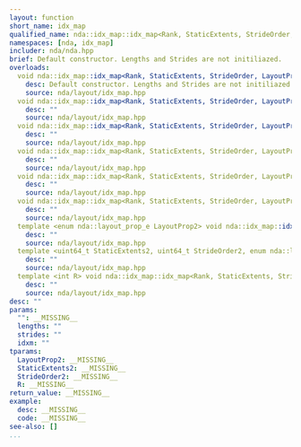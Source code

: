 ```yaml
---
layout: function
short_name: idx_map
qualified_name: nda::idx_map::idx_map<Rank, StaticExtents, StrideOrder, LayoutProp>
namespaces: [nda, idx_map]
includer: nda/nda.hpp
brief: Default constructor. Lengths and Strides are not initiliazed.
overloads:
  void nda::idx_map::idx_map<Rank, StaticExtents, StrideOrder, LayoutProp>():
    desc: Default constructor. Lengths and Strides are not initiliazed.
    source: nda/layout/idx_map.hpp
  void nda::idx_map::idx_map<Rank, StaticExtents, StrideOrder, LayoutProp>(const idx_map<Rank, StaticExtents, StrideOrder, LayoutProp> & ):
    desc: ""
    source: nda/layout/idx_map.hpp
  void nda::idx_map::idx_map<Rank, StaticExtents, StrideOrder, LayoutProp>(idx_map<Rank, StaticExtents, StrideOrder, LayoutProp> && ):
    desc: ""
    source: nda/layout/idx_map.hpp
  void nda::idx_map::idx_map<Rank, StaticExtents, StrideOrder, LayoutProp>(const std::array<long, Rank> & lengths, const std::array<long, Rank> & strides) noexcept:
    desc: ""
    source: nda/layout/idx_map.hpp
  void nda::idx_map::idx_map<Rank, StaticExtents, StrideOrder, LayoutProp>(const std::array<long, Rank> & lengths) noexcept:
    desc: ""
    source: nda/layout/idx_map.hpp
  void nda::idx_map::idx_map<Rank, StaticExtents, StrideOrder, LayoutProp>(const std::array<long, rank_dynamic> & lengths) noexcept:
    desc: ""
    source: nda/layout/idx_map.hpp
  template <enum nda::layout_prop_e LayoutProp2> void nda::idx_map::idx_map<Rank, StaticExtents, StrideOrder, LayoutProp>(const idx_map<Rank, StaticExtents, StrideOrder, LayoutProp2> & idxm) noexcept:
    desc: ""
    source: nda/layout/idx_map.hpp
  template <uint64_t StaticExtents2, uint64_t StrideOrder2, enum nda::layout_prop_e LayoutProp2> void nda::idx_map::idx_map<Rank, StaticExtents, StrideOrder, LayoutProp>(const idx_map<Rank, StaticExtents2, StrideOrder2, LayoutProp2> & ):
    desc: ""
    source: nda/layout/idx_map.hpp
  template <int R> void nda::idx_map::idx_map<Rank, StaticExtents, StrideOrder, LayoutProp>(const std::array<long, R> & ):
    desc: ""
    source: nda/layout/idx_map.hpp
desc: ""
params:
  "": __MISSING__
  lengths: ""
  strides: ""
  idxm: ""
tparams:
  LayoutProp2: __MISSING__
  StaticExtents2: __MISSING__
  StrideOrder2: __MISSING__
  R: __MISSING__
return_value: __MISSING__
example:
  desc: __MISSING__
  code: __MISSING__
see-also: []
...
```


